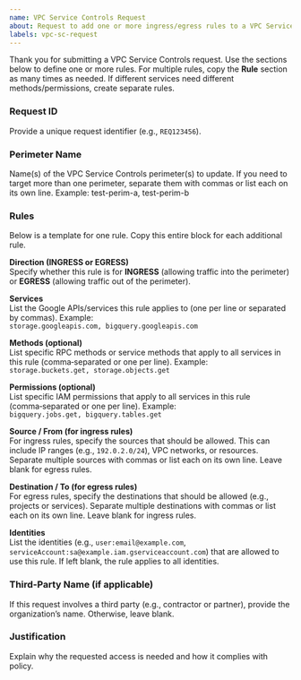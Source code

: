 ```yaml
---
name: VPC Service Controls Request
about: Request to add one or more ingress/egress rules to a VPC Service Controls perimeter
labels: vpc-sc-request
---
```


Thank you for submitting a VPC Service Controls request. Use the sections below to define one or more rules. For multiple rules, copy the **Rule** section as many times as needed. If different services need different methods/permissions, create separate rules.

### Request ID
Provide a unique request identifier (e.g., `REQ123456`).

### Perimeter Name
Name(s) of the VPC Service Controls perimeter(s) to update.  If you need to target more than one perimeter, separate them with commas or list each on its own line. Example:
test-perim-a, test-perim-b

### Rules
Below is a template for one rule. Copy this entire block for each additional rule.

**Direction (INGRESS or EGRESS)**  
Specify whether this rule is for **INGRESS** (allowing traffic into the perimeter) or **EGRESS** (allowing traffic out of the perimeter).

**Services**  
List the Google APIs/services this rule applies to (one per line or separated by commas). Example:  
`storage.googleapis.com, bigquery.googleapis.com`

**Methods (optional)**  
List specific RPC methods or service methods that apply to all services in this rule (comma‑separated or one per line). Example:  
`storage.buckets.get, storage.objects.get`

**Permissions (optional)**  
List specific IAM permissions that apply to all services in this rule (comma‑separated or one per line). Example:  
`bigquery.jobs.get, bigquery.tables.get`

**Source / From (for ingress rules)**  
For ingress rules, specify the sources that should be allowed. This can include IP ranges (e.g., `192.0.2.0/24`), VPC networks, or resources. Separate multiple sources with commas or list each on its own line. Leave blank for egress rules.

**Destination / To (for egress rules)**  
For egress rules, specify the destinations that should be allowed (e.g., projects or services). Separate multiple destinations with commas or list each on its own line. Leave blank for ingress rules.

**Identities**  
List the identities (e.g., `user:email@example.com`, `serviceAccount:sa@example.iam.gserviceaccount.com`) that are allowed to use this rule. If left blank, the rule applies to all identities.

### Third‑Party Name (if applicable)
If this request involves a third party (e.g., contractor or partner), provide the organization’s name. Otherwise, leave blank.

### Justification
Explain why the requested access is needed and how it complies with policy.